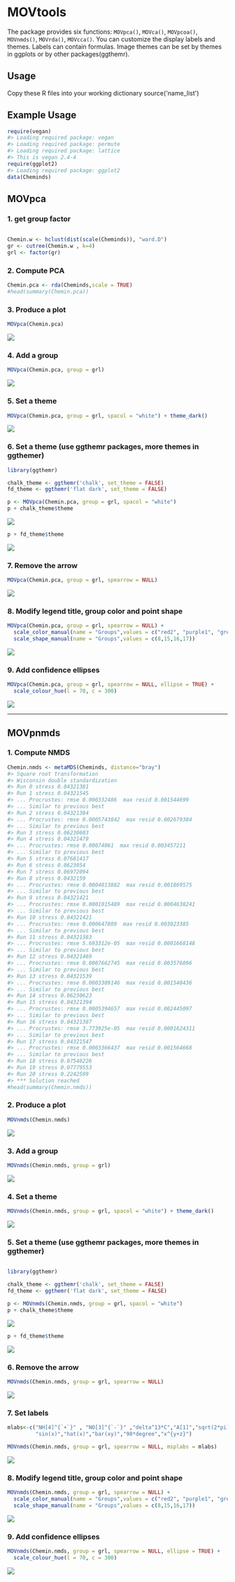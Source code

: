 
<!-- README.md is generated from README.Rmd. Please edit that file -->
**MOVtools**
==========

The package provides six functions: `MOVpca()`, `MOVca()`, `MOVpcoa()`, `MOVnmds()`, `MOVrda()`, `MOVcca()`. You can customize the display labels and themes. Labels can contain formulas. Image themes can be set by themes in ggplots or by other packages(ggthemr).

Usage
------------
Copy these R files into your working dictionary
source('name_list')

Example Usage
-------------

``` r
require(vegan)
#> Loading required package: vegan
#> Loading required package: permute
#> Loading required package: lattice
#> This is vegan 2.4-4
require(ggplot2)
#> Loading required package: ggplot2
data(Cheminds)
```

**MOVpca**
---------

### 1. get group factor

``` r

Chemin.w <- hclust(dist(scale(Cheminds)), "ward.D")
gr <- cutree(Chemin.w , k=4)
grl <- factor(gr)
```

### 2. Compute PCA

``` r
Chemin.pca <- rda(Cheminds,scale = TRUE)
#head(summary(Chemin.pca))
```

### 3. Produce a plot

``` r
MOVpca(Chemin.pca)
```

<img src="README-unnamed-chunk-6-1.png" style="display: block; margin: auto;" />

### 4. Add a group

``` r
MOVpca(Chemin.pca, group = grl) 
```

<img src="README-unnamed-chunk-7-1.png" style="display: block; margin: auto;" />

### 5. Set a theme

``` r
MOVpca(Chemin.pca, group = grl, spacol = "white") + theme_dark()
```

<img src="README-unnamed-chunk-8-1.png" style="display: block; margin: auto;" />

### 6. Set a theme (use ggthemr packages, more themes in ggthemer)

[](https://github.com/cttobin/ggthemr)

``` r
library(ggthemr)

chalk_theme <- ggthemr('chalk', set_theme = FALSE)
fd_theme <- ggthemr('flat dark', set_theme = FALSE)

p <- MOVpca(Chemin.pca, group = grl, spacol = "white")
p + chalk_theme$theme
```

<img src="README-unnamed-chunk-9-1.png" style="display: block; margin: auto;" />

``` r
p + fd_theme$theme
```

<img src="README-unnamed-chunk-9-2.png" style="display: block; margin: auto;" />

### 7. Remove the arrow

``` r
MOVpca(Chemin.pca, group = grl, spearrow = NULL)
```

<img src="README-unnamed-chunk-10-1.png" style="display: block; margin: auto;" />

### 8. Modify legend title, group color and point shape

``` r
MOVpca(Chemin.pca, group = grl, spearrow = NULL) + 
  scale_color_manual(name = "Groups",values = c("red2", "purple1", "grey20","cyan")) +
  scale_shape_manual(name = "Groups",values = c(8,15,16,17))
```

<img src="README-unnamed-chunk-11-1.png" style="display: block; margin: auto;" />

### 9. Add confidence ellipses

``` r
MOVpca(Chemin.pca, group = grl, spearrow = NULL, ellipse = TRUE) +
  scale_colour_hue(l = 70, c = 300)
```

<img src="README-unnamed-chunk-12-1.png" style="display: block; margin: auto;" />

------------------------------------------------------------------------

**MOVpnmds**
-----------

### 1. Compute NMDS

``` r
Chemin.nmds <- metaMDS(Cheminds, distance="bray")
#> Square root transformation
#> Wisconsin double standardization
#> Run 0 stress 0.04321381 
#> Run 1 stress 0.04321545 
#> ... Procrustes: rmse 0.000332486  max resid 0.001544699 
#> ... Similar to previous best
#> Run 2 stress 0.04321384 
#> ... Procrustes: rmse 0.0005743842  max resid 0.002679384 
#> ... Similar to previous best
#> Run 3 stress 0.06230603 
#> Run 4 stress 0.04321479 
#> ... Procrustes: rmse 0.00074061  max resid 0.003457211 
#> ... Similar to previous best
#> Run 5 stress 0.07681417 
#> Run 6 stress 0.0623054 
#> Run 7 stress 0.06972094 
#> Run 8 stress 0.0432159 
#> ... Procrustes: rmse 0.0004013882  max resid 0.001869575 
#> ... Similar to previous best
#> Run 9 stress 0.04321421 
#> ... Procrustes: rmse 0.0001015489  max resid 0.0004638241 
#> ... Similar to previous best
#> Run 10 stress 0.04321421 
#> ... Procrustes: rmse 0.000647809  max resid 0.003023385 
#> ... Similar to previous best
#> Run 11 stress 0.04321383 
#> ... Procrustes: rmse 5.693312e-05  max resid 0.0001668148 
#> ... Similar to previous best
#> Run 12 stress 0.04321469 
#> ... Procrustes: rmse 0.0007662745  max resid 0.003576096 
#> ... Similar to previous best
#> Run 13 stress 0.04321539 
#> ... Procrustes: rmse 0.0003309146  max resid 0.001540436 
#> ... Similar to previous best
#> Run 14 stress 0.06230623 
#> Run 15 stress 0.04321394 
#> ... Procrustes: rmse 0.0005394657  max resid 0.002445097 
#> ... Similar to previous best
#> Run 16 stress 0.04321387 
#> ... Procrustes: rmse 3.773925e-05  max resid 0.0001624311 
#> ... Similar to previous best
#> Run 17 stress 0.04321547 
#> ... Procrustes: rmse 0.0003366437  max resid 0.001564668 
#> ... Similar to previous best
#> Run 18 stress 0.07548226 
#> Run 19 stress 0.07779553 
#> Run 20 stress 0.2242599 
#> *** Solution reached
#head(summary(Chemin.nmds))
```

### 2. Produce a plot

``` r
MOVnmds(Chemin.nmds)
```

<img src="README-unnamed-chunk-14-1.png" style="display: block; margin: auto;" />

### 3. Add a group

``` r
MOVnmds(Chemin.nmds, group = grl) 
```

<img src="README-unnamed-chunk-15-1.png" style="display: block; margin: auto;" />

### 4. Set a theme

``` r
MOVnmds(Chemin.nmds, group = grl, spacol = "white") + theme_dark()
```

<img src="README-unnamed-chunk-16-1.png" style="display: block; margin: auto;" />

### 5. Set a theme (use ggthemr packages, more themes in ggthemer)

[](https://github.com/cttobin/ggthemr)

``` r

library(ggthemr)

chalk_theme <- ggthemr('chalk', set_theme = FALSE)
fd_theme <- ggthemr('flat dark', set_theme = FALSE)

p <- MOVnmds(Chemin.nmds, group = grl, spacol = "white")
p + chalk_theme$theme
```

<img src="README-unnamed-chunk-17-1.png" style="display: block; margin: auto;" />

``` r
p + fd_theme$theme
```

<img src="README-unnamed-chunk-17-2.png" style="display: block; margin: auto;" />

### 6. Remove the arrow

``` r
MOVnmds(Chemin.nmds, group = grl, spearrow = NULL)
```

<img src="README-unnamed-chunk-18-1.png" style="display: block; margin: auto;" />

### 7. Set labels

``` r
mlabs<-c("NH[4]^{`+`}" , "NO[3]^{`-`}" ,"delta^13*C","A[1]","sqrt(2*pi)","frac(x^2,2)",
         "sin(x)","hat(x)","bar(xy)","90*degree","x^{y+z}")

MOVnmds(Chemin.nmds, group = grl, spearrow = NULL, msplabs = mlabs)
```

<img src="README-unnamed-chunk-19-1.png" style="display: block; margin: auto;" />

### 8. Modify legend title, group color and point shape

``` r
MOVnmds(Chemin.nmds, group = grl, spearrow = NULL) + 
  scale_color_manual(name = "Groups",values = c("red2", "purple1", "grey20","cyan")) +
  scale_shape_manual(name = "Groups",values = c(8,15,16,17))
```

<img src="README-unnamed-chunk-20-1.png" style="display: block; margin: auto;" />

### 9. Add confidence ellipses

``` r
MOVnmds(Chemin.nmds, group = grl, spearrow = NULL, ellipse = TRUE) +
  scale_colour_hue(l = 70, c = 300)
```

<img src="README-unnamed-chunk-21-1.png" style="display: block; margin: auto;" />


